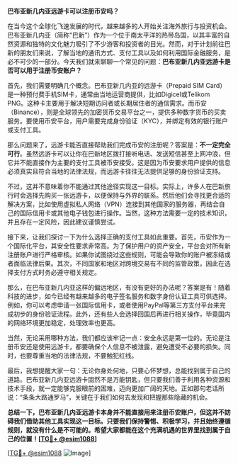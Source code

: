 **巴布亚新几内亚远游卡可以注册币安吗？**

在当今这个全球化飞速发展的时代，越来越多的人开始关注海外旅行与投资机会。巴布亚新几内亚（简称“巴新”）作为一个位于南太平洋的热带岛国，以其丰富的自然资源和独特的文化魅力吸引了不少游客和投资者的目光。然而，对于计划前往巴新的朋友们来说，了解当地的通讯方式、支付工具以及如何利用国际金融服务，是必不可少的一部分。今天我们就来聊聊一个常见的问题：**巴布亚新几内亚远游卡是否可以用于注册币安账户？**

首先，我们需要明确几个概念。巴布亚新几内亚的远游卡（Prepaid SIM Card）是一种预付费手机SIM卡，通常由当地运营商提供，比如Digicel或Telikom PNG。这种卡主要用于解决短期访问者或长期居住者的通信需求。而币安（Binance），则是全球领先的加密货币交易平台之一，提供多种数字货币的买卖服务。要使用币安平台，用户需要完成身份验证（KYC），并绑定有效的银行账户或支付工具。

那么问题来了，远游卡能否直接帮助我们完成币安的注册呢？答案是：**不一定完全可行**。虽然远游卡可以让你在巴新地区拨打接听电话、发送短信甚至上网冲浪，但它并不能直接作为主要的支付工具被币安接受。这是因为币安要求用户提供的信息必须真实且符合当地的法律法规，而远游卡往往无法提供足够的身份验证支持。

不过，这并不意味着你不能通过其他途径实现这一目标。实际上，许多人在巴新旅行时会选择先购买一张远游卡，以便保持与外界的联系。然后他们会寻找更合适的解决方案，比如使用虚拟私人网络（VPN）连接到其他国家的服务器，再结合自己的国际信用卡或其他电子钱包进行操作。当然，这种方法需要一定的技术知识，并且存在一定风险，因此建议谨慎尝试。

接下来，让我们探讨一下为什么选择正确的支付工具如此重要。首先，币安作为一个国际化平台，其安全性要求非常高。为了保护用户的资产安全，平台会对所有新注册账户进行严格审核。如果你试图绕过这些规则，可能会导致你的账户被冻结或者面临法律后果。其次，不同国家和地区对跨境交易有不同的监管政策，因此在选择支付方式时务必遵守相关规定。

那么，在巴布亚新几内亚这样的偏远地区，有没有更好的办法呢？答案是有！随着科技的进步，如今已经有越来越多的电子签名服务和数字身份认证工具可供选择。例如，你可以考虑申请一张国际信用卡，或者使用PayPal等第三方支付平台来完成初步的身份验证流程。此外，还有些人会选择回国后再进行相关操作，毕竟国内的网络环境更加稳定，处理效率也更高。

当然，无论采用哪种方法，我们都应该牢记一点：安全永远是第一位的。无论是注册币安还是使用远游卡，都要确保个人信息不被泄露，避免遭受不必要的损失。同时，也要尊重当地的法律法规，不要触犯红线。

最后，我想提醒大家一句：无论你身处何地，只要心怀梦想，总能找到属于自己的道路。巴布亚新几内亚远游卡固然不是万能钥匙，但只要我们善于利用各种资源和技术手段，就一定能够克服眼前的困难，迈向更加广阔的天地。正如那句老话所说：“条条大路通罗马”，关键在于我们如何去发现和把握那些隐藏的机会。

**总结一下，巴布亚新几内亚远游卡本身并不能直接用来注册币安账户，但这并不妨碍我们借助其他工具实现这一目标。只要我们保持警惕、积极学习，并且始终遵循规则，就没有什么是不可能的。希望大家都能在这个充满机遇的世界里找到属于自己的位置！[[TG💪+ @esim1088](https://t.me/s/esim1088)]**

[[TG💪+ @esim1088](https://t.me/s/esim1088) ![Image](https://i.postimg.cc/4NQfJmqS/Snipaste-2025-05-13-00-14-12.png)]